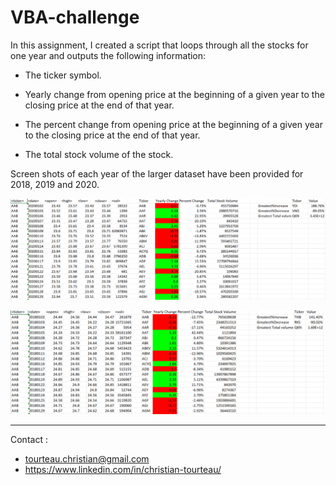 # VBA-challenge

In this assignment, I created a script that loops through all the stocks for one year and outputs the following information:


* The ticker symbol.


* Yearly change from opening price at the beginning of a given year to the closing price at the end of that year.


* The percent change from opening price at the beginning of a given year to the closing price at the end of that year.


* The total stock volume of the stock.

Screen shots of each year of the larger dataset have been provided for 2018, 2019 and 2020.

![image](https://github.com/Christ1129/VBA-challenge/blob/main/VBAStock2020.png)

![image](https://github.com/Christ1129/VBA-challenge/blob/main/VBAStocks2018.png)


<hr>
Contact : 

* tourteau.christian@gmail.com
* https://www.linkedin.com/in/christian-tourteau/
